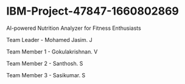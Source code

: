 # IBM-Project-47847-1660802869
AI-powered Nutrition Analyzer for Fitness Enthusiasts

Team Leader - Mohamed Jasim. J

Team Member 1 - Gokulakrishnan. V

Team Member 2 - Santhosh. S

Team Member 3 - Sasikumar. S

